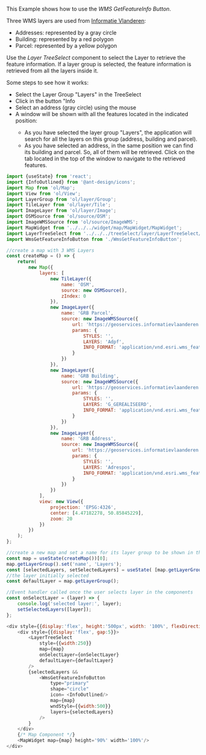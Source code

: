 <p>This Example shows how to use the <i>WMS GetFeatureInfo Button</i>.</p>
<p>
    Three WMS layers are used from 
    <a href="https://overheid.vlaanderen.be/webdiensten-raadpleegdiensten#wms">Informatie Vlanderen</a>:
</p>
<ul>
    <li>Addresses: represented by a gray circle</li>
    <li>Building: represented by a red polygon</li>
    <li>Parcel: represented by a yellow polygon</li>
</ul>
<p>
    Use the <i>Layer TreeSelect</i> component to select the Layer
    to retrieve the feature information. If a layer group is selected,
    the feature information is retrieved from all the layers inside it.
</p>
<p>Some steps to see how it works:</p>
<ul>
    <li>Select the Layer Group "Layers" in the TreeSelect</li>
    <li>Click in the button "Info</li>
    <li>Select an address (gray circle) using the mouse</li>
    <li>
        A window will be shown with all the features located in the indicated position:
    </li>
    <ul>
        <li>
            As you have selected the layer group "Layers", 
            the application will search for all the layers on 
            this group (address, building and parcel). 
        </li>
        <li>
            As you have selected an address, in the same position we can
            find its building and parcel. So, all of them will be retrieved. 
            Click on the tab located in the top of the window to navigate 
            to the retrieved features.
        </li>
    </ul> 
</ul>

```js
import {useState} from 'react';
import {InfoOutlined} from '@ant-design/icons';
import Map from 'ol/Map';
import View from 'ol/View';
import LayerGroup from 'ol/layer/Group';
import TileLayer from 'ol/layer/Tile';
import ImageLayer from 'ol/layer/Image';
import OSMSource from 'ol/source/OSM';
import ImageWMSSource from 'ol/source/ImageWMS';
import MapWidget from '../../../widget/map/MapWidget/MapWidget';
import LayerTreeSelect from '../../../treeSelect/layer/LayerTreeSelect/LayerTreeSelect';
import WmsGetFeatureInfoButton from './WmsGetFeatureInfoButton';

//create a map with 3 WMS Layers
const createMap = () => {
    return(
        new Map({
            layers: [
                new TileLayer({
                    name: 'OSM',
                    source: new OSMSource(),
                    zIndex: 0
                }),
                new ImageLayer({
                    name: 'GRB Parcel',
                    source: new ImageWMSSource({
                        url: 'https://geoservices.informatievlaanderen.be/raadpleegdiensten/Adpf/wms',
                        params: {
                            STYLES: '',
                            LAYERS: 'Adpf',
                            INFO_FORMAT: 'application/vnd.esri.wms_featureinfo_xml'
                        }
                    })
                }),
                new ImageLayer({
                    name: 'GRB Building',
                    source: new ImageWMSSource({
                        url: 'https://geoservices.informatievlaanderen.be/raadpleegdiensten/Gebouwenregister/wms',
                        params: {
                            STYLES: '',
                            LAYERS: 'G_GEREALISEERD',
                            INFO_FORMAT: 'application/vnd.esri.wms_featureinfo_xml'
                        }
                    })
                }),
                new ImageLayer({
                    name: 'GRB Address',
                    source: new ImageWMSSource({
                        url: 'https://geoservices.informatievlaanderen.be/raadpleegdiensten/Adressen/wms',
                        params: {
                            STYLES: '',
                            LAYERS: 'Adrespos',
                            INFO_FORMAT: 'application/vnd.esri.wms_featureinfo_xml'
                        }
                    })
                })
            ],
            view: new View({
                projection: 'EPSG:4326',
                center: [4.47182278, 50.85845229],
                zoom: 20
            })
        })
    );
};

//create a new map and set a name for its layer group to be shown in the treeSelect
const map = useState(createMap())[0];
map.getLayerGroup().set('name', 'Layers');
const [selectedLayers, setSelectedLayers] = useState( [map.getLayerGroup()]);
//the layer initially selected
const defaultLayer = map.getLayerGroup();

//Event handler called once the user selects layer in the components
const onSelectLayer = (layer) => {
    console.log('selected layer:', layer);
    setSelectedLayers([layer]);
};

<div style={{display:'flex', height:'500px', width: '100%', flexDirection: 'column', gap:15}}>
    <div style={{display:'flex', gap:5}}>
        <LayerTreeSelect 
            style={{width:250}} 
            map={map} 
            onSelectLayer={onSelectLayer}
            defaultLayer={defaultLayer} 
        />
        {selectedLayers &&
            <WmsGetFeatureInfoButton
                type="primary"
                shape="circle"
                icon= <InfoOutlined/>
                map={map}
                wndStyle={{width:500}}
                layers={selectedLayers}
            />
        }
    </div>
    {/* Map Component */}
    <MapWidget map={map} height='90%' width='100%'/>
</div>
```